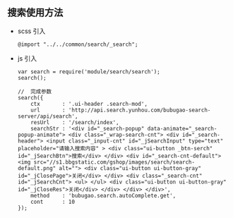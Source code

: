##  搜索使用方法

-   scss 引入

        @import "../../common/search/_search";

-   js 引入

        var search = require('module/search/search');
        search();

        //  完成参数
        search({
            ctx       : '.ui-header .search-mod',
            url       : 'http://api.search.yunhou.com/bubugao-search-server/api/search',
            resUrl    : '/search/index',
            searchStr : '<div id="_search-popup" data-animate="_search-popup-animate"> <div class="_wrap-search-cnt"> <div id="_search-header"> <input class="_input-cnt" id="_jSearchInput" type="text" placeholder="请输入搜索内容" > <div class="ui-button _btn-serch" id="_jSearchBtn">搜索</div> </div> <div id="_search-cnt-default"> <img src="//s1.bbgstatic.com/gshop/images/search/search-default.png" alt=""> <div class="ui-button ui-button-gray" id="_jClosePage">关闭</div> </div> <div class="_search-cnt" id="_jSearchCnt"> <ul> </ul> <div class="ui-button ui-button-gray" id="_jCloseRes">关闭</div> </div> </div> </div>',
            method    : 'bubugao.search.autoComplete.get',
            cont      : 10
        });
